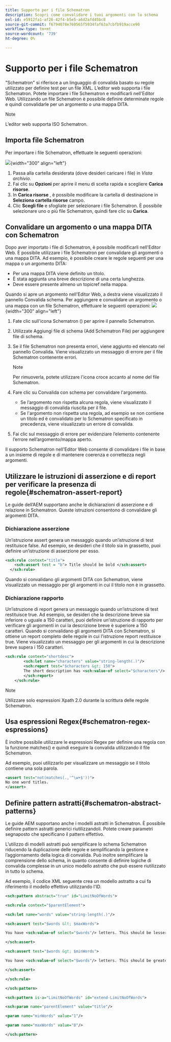 ```yaml
---
title: Supporto per i file Schematron
description: Scopri come convalidare i tuoi argomenti con lo schema
exl-id: e5912fa1-af26-42f4-b5e5-a6d2afd45bc8
source-git-commit: f6794078e760565f5934faf63a7cbfb919acce90
workflow-type: tm+mt
source-wordcount: '739'
ht-degree: 0%

---
```


# Supporto per i file Schematron

&quot;Schematron&quot; si riferisce a un linguaggio di convalida basato su regole utilizzato per definire test per un file XML. L’editor web supporta i file Schematron. Potete importare i file Schematron e modificarli nell&#39;Editor Web. Utilizzando un file Schematron è possibile definire determinate regole e quindi convalidarle per un argomento o una mappa DITA.

>[!NOTE]
>
> L’editor web supporta ISO Schematron.


## Importa file Schematron

Per importare i file Schematron, effettuate le seguenti operazioni:

![](images/scematron-panel-add.png){width="300" align="left"}

1. Passa alla cartella desiderata (dove desideri caricare i file) in *Vista archivio*.
1. Fai clic su **Opzioni** per aprire il menu di scelta rapida e scegliere **Carica risorse**.
1. In **Carica risorse** , è possibile modificare la cartella di destinazione in **Seleziona cartella risorse** campo.
1. Clic **Scegli file** e sfogliate per selezionare i file Schematron. È possibile selezionare uno o più file Schematron, quindi fare clic su **Carica**.

## Convalidare un argomento o una mappa DITA con Schematron

Dopo aver importato i file di Schematron, è possibile modificarli nell&#39;Editor Web. È possibile utilizzare i file Schematron per convalidare gli argomenti o una mappa DITA. Ad esempio, è possibile creare le regole seguenti per una mappa o un argomento DITA:

* Per una mappa DITA viene definito un titolo.
* È stata aggiunta una breve descrizione di una certa lunghezza.
* Deve essere presente almeno un topicref nella mappa.

Quando si apre un argomento nell&#39;Editor Web, a destra viene visualizzato il pannello Convalida schema. Per aggiungere e convalidare un argomento o una mappa con un file Schematron, effettuare le seguenti operazioni:
![](images/schematron-validate.png){width="300" align="left"}

1. Fate clic sull&#39;icona Schematron () per aprire il pannello Schematron.
1. Utilizzate Aggiungi file di schema (Add Schematron File) per aggiungere file di schema.
1. Se il file Schematron non presenta errori, viene aggiunto ed elencato nel pannello Convalida. Viene visualizzato un messaggio di errore per il file Schematron contenente errori.
   >[!NOTE]
   >
   >Per rimuoverla, potete utilizzare l&#39;icona croce accanto al nome del file Schematron.
1. Fare clic su Convalida con schema per convalidare l&#39;argomento.

   * Se l’argomento non rispetta alcuna regola, viene visualizzato il messaggio di convalida riuscita per il file.
   * Se l&#39;argomento non rispetta una regola, ad esempio se non contiene un titolo ed è convalidato per lo Schematron specificato in precedenza, viene visualizzato un errore di convalida.

1. Fai clic sul messaggio di errore per evidenziare l’elemento contenente l’errore nell’argomento/mappa aperto.

Il supporto Schematron nell&#39;Editor Web consente di convalidare i file in base a un insieme di regole e di mantenere coerenza e correttezza negli argomenti.

## Utilizzare le istruzioni di asserzione e di report per verificare la presenza di regole{#schematron-assert-report}

Le guide dell’AEM supportano anche le dichiarazioni di asserzione e di relazione in Schematron. Queste istruzioni consentono di convalidare gli argomenti DITA.

### Dichiarazione asserzione

Un’istruzione assert genera un messaggio quando un’istruzione di test restituisce false. Ad esempio, se desideri che il titolo sia in grassetto, puoi definire un’istruzione di asserzione per esso.

```XML
<sch:rule context="title"> 
    <sch:assert test = "b"> Title should be bold </sch:assert>
  </sch:rule>
```

Quando si convalidano gli argomenti DITA con Schematron, viene visualizzato un messaggio per gli argomenti in cui il titolo non è in grassetto.

### Dichiarazione rapporto

Un’istruzione di report genera un messaggio quando un’istruzione di test restituisce true. Ad esempio, se desideri che la descrizione breve sia inferiore o uguale a 150 caratteri, puoi definire un’istruzione di rapporto per verificare gli argomenti in cui la descrizione breve è superiore a 150 caratteri.
Quando si convalidano gli argomenti DITA con Schematron, si ottiene un report completo delle regole in cui l&#39;istruzione report restituisce true. Viene visualizzato un messaggio per gli argomenti in cui la descrizione breve supera i 150 caratteri.


```XML
<sch:rule context="shortdesc"> 
        <sch:let name="characters" value="string-length(.)"/> 
        <sch:report test="$characters &gt; 150">  
        The short description has <sch:value-of select="$characters"/> characters. It should contain more than 150 characters.      
        </sch:report>   
    </sch:rule> 
```

>[!NOTE]
>
> Utilizzare solo espressioni Xpath 2.0 durante la scrittura delle regole Schematron.

## Usa espressioni Regex{#schematron-regex-espressions}

È inoltre possibile utilizzare le espressioni Regex per definire una regola con la funzione matches() e quindi eseguire la convalida utilizzando il file Schematron.

Ad esempio, puoi utilizzarlo per visualizzare un messaggio se il titolo contiene una sola parola.

```XML
<assert test="not(matches(.,'^\w+$'))"> 
No one word titles.
</assert>  
```


## Definire pattern astratti{#schematron-abstract-patterns}

Le guide AEM supportano anche i modelli astratti in Schematron. È possibile definire pattern astratti generici riutilizzandoli.  Potete creare parametri segnaposto che specificano il pattern effettivo.


L’utilizzo di modelli astratti può semplificare lo schema Schematron riducendo la duplicazione delle regole e semplificando la gestione e l’aggiornamento della logica di convalida. Può inoltre semplificare la comprensione dello schema, in quanto consente di definire logiche di convalida complesse in un unico modello astratto che può essere riutilizzato in tutto lo schema.


Ad esempio, il codice XML seguente crea un modello astratto a cui fa riferimento il modello effettivo utilizzando l&#39;ID.

```XML
<sch:pattern abstract="true" id="LimitNoOfWords"> 

<sch:rule context="$parentElement"> 

<sch:let name="words" value="string-length(.)"/> 

<sch:assert test="$words &lt; $maxWords"> 

You have <sch:value-of select="$words"/> letters. This should be lesser than <sch:value-of select="$maxWords"/>. 

</sch:assert>  

<sch:assert test="$words &gt; $minWords"> 

You have <sch:value-of select="$words"/> letters. This should be greater than <sch:value-of select="$minWords"/>. 

</sch:assert>  

</sch:rule> 

</sch:pattern> 

<sch:pattern is-a="LimitNoOfWords" id="extend-LimitNoOfWords"> 

<sch:param name="parentElement" value="title"/> 

<param name="minWords" value="1"/> 

<param name="maxWords" value="8"/> 

</sch:pattern> 
```
